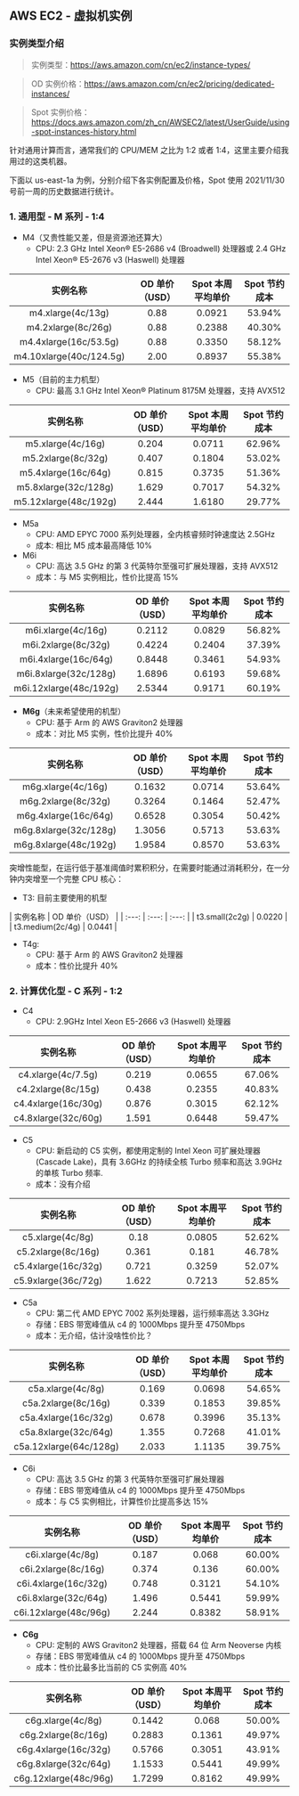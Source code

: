 ## AWS EC2 - 虚拟机实例


### 实例类型介绍

> 实例类型：https://aws.amazon.com/cn/ec2/instance-types/

>OD 实例价格：https://aws.amazon.com/cn/ec2/pricing/dedicated-instances/

>Spot 实例价格：https://docs.aws.amazon.com/zh_cn/AWSEC2/latest/UserGuide/using-spot-instances-history.html

针对通用计算而言，通常我们的 CPU/MEM 之比为 1:2 或者 1:4，这里主要介绍我用过的这类机器。

下面以 us-east-1a 为例，分别介绍下各实例配置及价格，Spot 使用 2021/11/30 号前一周的历史数据进行统计。

### 1. 通用型 - M 系列 - 1:4

- M4（又贵性能又差，但是资源池还算大）
  - CPU: 2.3 GHz Intel Xeon® E5-2686 v4 (Broadwell) 处理器或 2.4 GHz Intel Xeon® E5-2676 v3 (Haswell) 处理器


| 实例名称 | OD 单价（USD） | Spot 本周平均单价 | Spot 节约成本 |
| :---: | :---: | :---: | :---: |
| m4.xlarge(4c/13g)     | 0.88 | 0.0921 | 53.94% |
| m4.2xlarge(8c/26g)    | 0.88 | 0.2388 | 40.30% |
| m4.4xlarge(16c/53.5g) | 0.88 | 0.3350 | 58.12% |
| m4.10xlarge(40c/124.5g) | 2.00 | 0.8937 | 55.38% |


- M5（目前的主力机型）
  - CPU: 最高 3.1 GHz Intel Xeon® Platinum 8175M 处理器，支持 AVX512

| 实例名称 | OD 单价（USD） | Spot 本周平均单价 | Spot 节约成本 |
| :---: | :---: | :---: | :---: |
| m5.xlarge(4c/16g) | 0.204     | 0.0711 | 62.96% |
| m5.2xlarge(8c/32g) | 0.407    | 0.1804 | 53.02% |
| m5.4xlarge(16c/64g) | 0.815   | 0.3735 | 51.36% |
| m5.8xlarge(32c/128g) | 1.629  | 0.7017 | 54.32% |
| m5.12xlarge(48c/192g) | 2.444 | 1.6180 | 29.77% |


- M5a
  - CPU: AMD EPYC 7000 系列处理器，全内核睿频时钟速度达 2.5GHz
  - 成本: 相比 M5 成本最高降低 10%
- M6i
  - CPU: 高达 3.5 GHz 的第 3 代英特尔至强可扩展处理器，支持 AVX512
  - 成本：与 M5 实例相比，性价比提高 15%

| 实例名称 | OD 单价（USD） | Spot 本周平均单价 | Spot 节约成本 |
| :---: | :---: | :---: | :---: |
| m6i.xlarge(4c/16g) | 0.2112    | 0.0829 | 56.82% |
| m6i.2xlarge(8c/32g) | 0.4224   | 0.2404 | 37.39% |
| m6i.4xlarge(16c/64g) | 0.8448  | 0.3461 | 54.93% |
| m6i.8xlarge(32c/128g) | 1.6896 | 0.6193 | 59.68% |
| m6i.12xlarge(48c/192g) | 2.5344 | 0.9171 | 60.19% |

- **M6g**（未来希望使用的机型）
  - CPU: 基于 Arm 的 AWS Graviton2 处理器
  - 成本：对比 M5 实例，性价比提升 40%

| 实例名称 | OD 单价（USD） | Spot 本周平均单价 | Spot 节约成本 |
| :---: | :---: | :---: | :---: |
| m6g.xlarge(4c/16g) | 0.1632    | 0.0714 | 53.64% |
| m6g.2xlarge(8c/32g) | 0.3264   | 0.1464 | 52.47% |
| m6g.4xlarge(16c/64g) | 0.6528  | 0.3054 | 50.42% |
| m6g.8xlarge(32c/128g) | 1.3056 | 0.5713 | 53.63% |
| m6g.8xlarge(48c/192g) | 1.9584 | 0.8570 | 53.63% |

突增性能型，在运行低于基准阈值时累积积分，在需要时能通过消耗积分，在一分钟内突增至一个完整 CPU 核心：

- T3: 目前主要使用的机型


| 实例名称 | OD 单价（USD） |
| :---: | :---: | :---: |
| t3.small(2c2g)   | 0.0220 |
| t3.medium(2c/4g) | 0.0441 |

- T4g: 
  - CPU: 基于 Arm 的 AWS Graviton2 处理器
  - 成本：性价比提升 40%

### 2. 计算优化型 - C 系列 - 1:2

- C4
  - CPU: 2.9GHz Intel Xeon E5-2666 v3 (Haswell) 处理器

| 实例名称 | OD 单价（USD） | Spot 本周平均单价 | Spot 节约成本 |
| :---: | :---: | :---: | :---: |
| c4.xlarge(4c/7.5g) | 0.219 | 0.0655 | 67.06% |
| c4.2xlarge(8c/15g) | 0.438 | 0.2355 | 40.83% |
| c4.4xlarge(16c/30g) | 0.876 | 0.3015 | 62.12% |
| c4.8xlarge(32c/60g) | 1.591 | 0.6448 | 59.47% |

- C5
  - CPU: 新启动的 C5 实例，都使用定制的 Intel Xeon 可扩展处理器 (Cascade Lake)，具有 3.6GHz 的持续全核 Turbo 频率和高达 3.9GHz 的单核 Turbo 频率.
  - 成本：没有介绍


| 实例名称 | OD 单价（USD） | Spot 本周平均单价 | Spot 节约成本 |
| :---: | :---: | :---: | :---: |
| c5.xlarge(4c/8g) | 0.18 | 0.0805 | 52.62% |
| c5.2xlarge(8c/16g) | 0.361 | 0.181 | 46.78% |
| c5.4xlarge(16c/32g) | 0.721 | 0.3259 | 52.07% |
| c5.9xlarge(36c/72g) | 1.622 | 0.7213 | 52.85% |

- C5a
  - CPU: 第二代 AMD EPYC 7002 系列处理器，运行频率高达 3.3GHz
  - 存储：EBS 带宽峰值从 c4 的 1000Mbps 提升至 4750Mbps
  - 成本：无介绍，估计没啥性价比？

| 实例名称 | OD 单价（USD） | Spot 本周平均单价 | Spot 节约成本 |
| :---: | :---: | :---: | :---: |
| c5a.xlarge(4c/8g) | 0.169 | 0.0698 | 54.65% |
| c5a.2xlarge(8c/16g) | 0.339 | 0.1853 | 39.85% |
| c5a.4xlarge(16c/32g) | 0.678 | 0.3996 | 35.13% |
| c5a.8xlarge(32c/64g) | 1.355 | 0.7268 | 41.01% |
| c5a.12xlarge(64c/128g) | 2.033 | 1.1135 | 39.75% |

- C6i
  - CPU: 高达 3.5 GHz 的第 3 代英特尔至强可扩展处理器
  - 存储：EBS 带宽峰值从 c4 的 1000Mbps 提升至 4750Mbps
  - 成本：与 C5 实例相比，计算性价比提高多达 15%

| 实例名称 | OD 单价（USD） | Spot 本周平均单价 | Spot 节约成本 |
| :---: | :---: | :---: | :---: |
| c6i.xlarge(4c/8g) | 0.187 | 0.068 | 60.00% |
| c6i.2xlarge(8c/16g) | 0.374 |0.136 | 60.00% |
| c6i.4xlarge(16c/32g) | 0.748 | 0.3121 | 54.10% |
| c6i.8xlarge(32c/64g) | 1.496 | 0.5441 | 59.99% |
| c6i.12xlarge(48c/96g) | 2.244 | 0.8382 | 58.91% |

- **C6g**
  - CPU: 定制的 AWS Graviton2 处理器，搭载 64 位 Arm Neoverse 内核
  - 存储：EBS 带宽峰值从 c4 的 1000Mbps 提升至 4750Mbps
  - 成本：性价比最多比当前的 C5 实例高 40%

| 实例名称 | OD 单价（USD） | Spot 本周平均单价 | Spot 节约成本 |
| :---: | :---: | :---: | :---: |
| c6g.xlarge(4c/8g) | 0.1442 | 0.068 | 50.00% |
| c6g.2xlarge(8c/16g) | 0.2883 | 0.1361 | 49.97% |
| c6g.4xlarge(16c/32g) | 0.5766 | 0.3051 | 43.91% |
| c6g.8xlarge(32c/64g) | 1.1533 | 0.5441 | 49.99% |
| c6g.12xlarge(48c/96g) | 1.7299 | 0.8162 | 49.99% |


